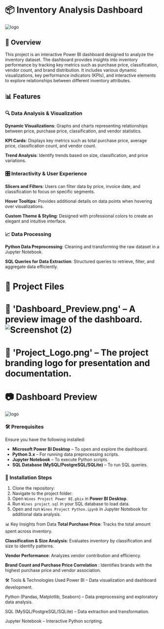 # 📦 Inventory Analysis Dashboard

![logo](https://github.com/user-attachments/assets/9f810323-9436-4f77-a89e-cdf0c7ec5674)

## 📌 Overview
This project is an interactive Power BI dashboard designed to analyze the inventory dataset. The dashboard provides insights into inventory performance by tracking key metrics such as purchase price, classification, vendor count, and brand distribution. It includes various dynamic visualizations, key performance indicators (KPIs), and interactive elements to explore relationships between different inventory attributes.

## 📊 Features

### 🔍 Data Analysis & Visualization

**Dynamic Visualizations**: Graphs and charts representing relationships between price, purchase price, classification, and vendor statistics.

**KPI Cards**: Displays key metrics such as total purchase price, average price, classification count, and vendor count.

**Trend Analysis**: Identify trends based on size, classification, and price variations.


### 🎛️ Interactivity & User Experience

**Slicers and Filters**: Users can filter data by price, invoice date, and classification to focus on specific segments.

**Hover Tooltips**: Provides additional details on data points when hovering over visualizations.

**Custom Theme & Styling**: Designed with professional colors to create an elegant and intuitive interface.

### 📈 Data Processing

**Python Data Preprocessing**: Cleaning and transforming the raw dataset in a Jupyter Notebook.

**SQL Queries for Data Extraction**: Structured queries to retrieve, filter, and aggregate data efficiently.

# 📁 Project Files

# 📂 **'Dashboard_Preview.png'** – A preview image of the dashboard.![Screenshot (2)](https://github.com/user-attachments/assets/c0502a41-9fe7-4124-be0a-9c8b50ce96b4)


# 📂 **'Project_Logo.png'** – The project branding logo for presentation and documentation.

# 📷 Dashboard Preview
![logo](https://github.com/user-attachments/assets/9f810323-9436-4f77-a89e-cdf0c7ec5674)


### 🛠 Prerequisites

Ensure you have the following installed:

- **Microsoft Power BI Desktop** – To open and explore the dashboard.
- **Python 3.x** – For running data preprocessing scripts.
- **Jupyter Notebook** – To execute Python scripts.
- **SQL Database (MySQL/PostgreSQL/SQLite)** – To run SQL queries.


### 📌 Installation Steps

1. Clone the repository:
2. Navigate to the project folder:
3. Open `Wines Project Power BI.pbix` in **Power BI Desktop**.
4. Run `Wines project.sql` in your SQL database to load data.
5. Open and run `Wines Project Python.ipynb` in Jupyter Notebook for additional data analysis.

📊 Key Insights from Data
**Total Purchase Price**: Tracks the total amount spent across inventory.

**Classification & Size Analysis**: Evaluates inventory by classification and size to identify patterns.

**Vendor Performance**: Analyzes vendor contribution and efficiency.

**Brand Count and Purchase Price Correlation**
: Identifies brands with the highest purchase price and vendor association.

🛠 Tools & Technologies Used
Power BI – Data visualization and dashboard development.

Python (Pandas, Matplotlib, Seaborn) – Data preprocessing and exploratory data analysis.

SQL (MySQL/PostgreSQL/SQLite) – Data extraction and transformation.

Jupyter Notebook – Interactive Python scripting.
